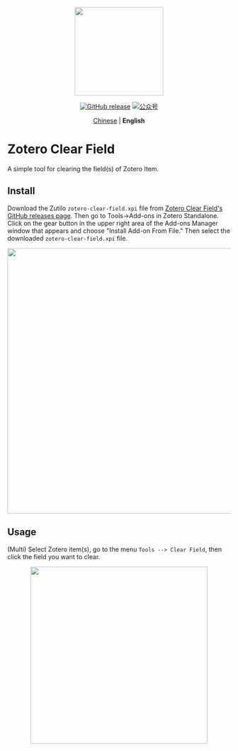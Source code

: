 <p align="center">
  <img src="https://figurebed-iseex.oss-cn-hangzhou.aliyuncs.com/202201171057784.png" width=200 />
</p>
<p align="center">
	<a href="https://github.com/qnscholar/zotero-clear-field/releases"><img src="https://img.shields.io/badge/release-v0.0.1-blue?logo=github" alt="GitHub release" /></a>
	<a href="https://figurebed-iseex.oss-cn-hangzhou.aliyuncs.com/202201171141964.png"><img src="https://img.shields.io/badge/公众号-青柠学术-orange?logo=wechat" alt="公众号" /></a>
</p>
<p align="center">
  <a href="https://github.com/qnscholar/zotero-clear-field/blob/main/README.md">Chinese</a> | <strong>English</strong>
</p>

# Zotero Clear Field

A simple tool for clearing the field(s) of Zotero Item.

## Install

Download the Zutilo `zotero-clear-field.xpi` file from [Zotero Clear Field's GitHub releases page](https://github.com/qnscholar/zotero-clear-field/releases). Then go to Tools->Add-ons in Zotero Standalone. Click on the gear button in the upper right area of the Add-ons Manager window that appears and choose "Install Add-on From File." Then select the downloaded `zotero-clear-field.xpi` file.

<p align="center">
  <img src="https://figurebed-iseex.oss-cn-hangzhou.aliyuncs.com/202201171229382.png" width=600 />
</p>

## Usage

(Multi) Select Zotero item(s), go to the menu `Tools --> Clear Field`, then click the field you want to clear.

<p align="center">
  <img src="https://figurebed-iseex.oss-cn-hangzhou.aliyuncs.com/202201171205018.png" width=400 />
</p>
